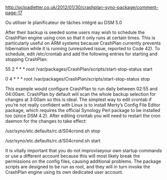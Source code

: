 http://pcloadletter.co.uk/2012/01/30/crashplan-syno-package/comment-page-17

Ou utiliser le planificateur de tâches intégré au DSM 5.0

After their backup is seeded some users may wish to schedule the CrashPlan engine using cron so that it only runs at certain times. This is particularly useful on ARM systems because CrashPlan currently prevents hibernation while it is running (unresolved issue, reported to Code 42). To schedule, edit /etc/crontab and add the following entries for starting and stopping CrashPlan:

55 2 * * * root /var/packages/CrashPlan/scripts/start-stop-status start

0  4 * * * root /var/packages/CrashPlan/scripts/start-stop-status stop

This example would configure CrashPlan to run daily between 02:55 and 04:00am. CrashPlan by default will scan the whole backup selection for changes at 3:00am so this is ideal. The simplest way to edit crontab if you’re not really confident with Linux is to install Merty’s Config File Editor package, which requires the official Synology Perl package to be installed too (since DSM 4.2). After editing crontab you will need to restart the cron daemon for the changes to take effect:

/usr/syno/etc.defaults/rc.d/S04crond.sh stop

/usr/syno/etc.defaults/rc.d/S04crond.sh start

It is vitally important that you do not improviseyour own startup commands or use a different account because this will most likely break the permissions on the config files, causing additional problems. The package scripts are designed to be run as root, and they will in turn invoke the CrashPlan engine using its own dedicated user account.
